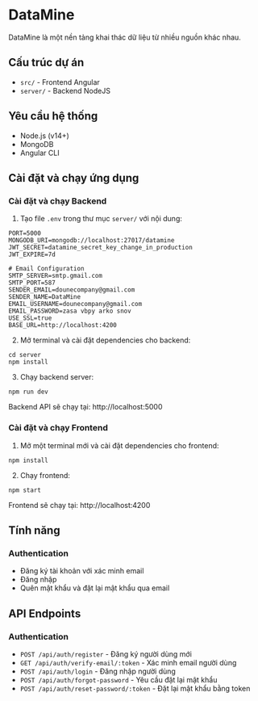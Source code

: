 # DataMine

DataMine là một nền tảng khai thác dữ liệu từ nhiều nguồn khác nhau.

## Cấu trúc dự án

- `src/` - Frontend Angular
- `server/` - Backend NodeJS

## Yêu cầu hệ thống

- Node.js (v14+)
- MongoDB
- Angular CLI

## Cài đặt và chạy ứng dụng

### Cài đặt và chạy Backend

1. Tạo file `.env` trong thư mục `server/` với nội dung:

```
PORT=5000
MONGODB_URI=mongodb://localhost:27017/datamine
JWT_SECRET=datamine_secret_key_change_in_production
JWT_EXPIRE=7d

# Email Configuration
SMTP_SERVER=smtp.gmail.com
SMTP_PORT=587
SENDER_EMAIL=dounecompany@gmail.com
SENDER_NAME=DataMine
EMAIL_USERNAME=dounecompany@gmail.com
EMAIL_PASSWORD=zasa vbpy arko snov
USE_SSL=true
BASE_URL=http://localhost:4200
```

2. Mở terminal và cài đặt dependencies cho backend:

```
cd server
npm install
```

3. Chạy backend server:

```
npm run dev
```

Backend API sẽ chạy tại: http://localhost:5000

### Cài đặt và chạy Frontend

1. Mở một terminal mới và cài đặt dependencies cho frontend:

```
npm install
```

2. Chạy frontend:

```
npm start
```

Frontend sẽ chạy tại: http://localhost:4200

## Tính năng

### Authentication
- Đăng ký tài khoản với xác minh email
- Đăng nhập
- Quên mật khẩu và đặt lại mật khẩu qua email

## API Endpoints

### Authentication

- `POST /api/auth/register` - Đăng ký người dùng mới
- `GET /api/auth/verify-email/:token` - Xác minh email người dùng
- `POST /api/auth/login` - Đăng nhập người dùng
- `POST /api/auth/forgot-password` - Yêu cầu đặt lại mật khẩu
- `POST /api/auth/reset-password/:token` - Đặt lại mật khẩu bằng token
